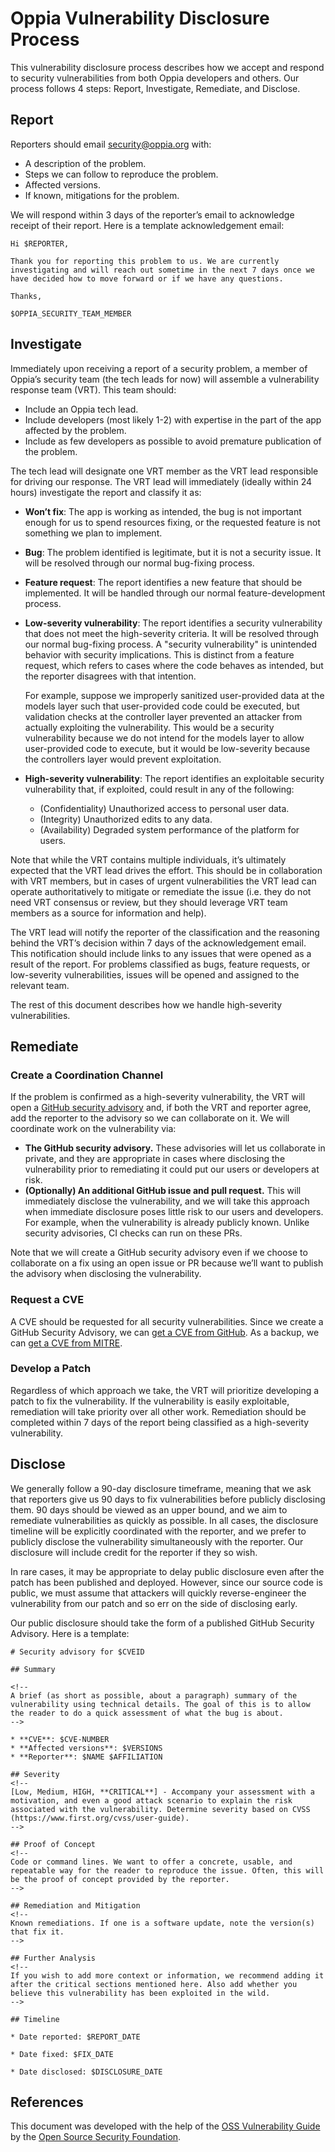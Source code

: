 # Oppia Vulnerability Disclosure Process

This vulnerability disclosure process describes how we accept and respond to security vulnerabilities from both Oppia developers and others. Our process follows 4 steps: Report, Investigate, Remediate, and Disclose.

## Report

Reporters should email [security@oppia.org](mailto:security@oppia.org) with:

* A description of the problem.
* Steps we can follow to reproduce the problem.
* Affected versions.
* If known, mitigations for the problem.

We will respond within 3 days of the reporter’s email to acknowledge receipt of their report. Here is a template acknowledgement email:

```
Hi $REPORTER,

Thank you for reporting this problem to us. We are currently investigating and will reach out sometime in the next 7 days once we have decided how to move forward or if we have any questions.

Thanks,

$OPPIA_SECURITY_TEAM_MEMBER
```

## Investigate

Immediately upon receiving a report of a security problem, a member of Oppia’s security team (the tech leads for now) will assemble a vulnerability response team (VRT). This team should:

* Include an Oppia tech lead.
* Include developers (most likely 1-2) with expertise in the part of the app affected by the problem.
* Include as few developers as possible to avoid premature publication of the problem.

The tech lead will designate one VRT member as the VRT lead responsible for driving our response. The VRT lead will immediately (ideally within 24 hours) investigate the report and classify it as:

* **Won’t fix**: The app is working as intended, the bug is not important enough for us to spend resources fixing, or the requested feature is not something we plan to implement.

* **Bug**: The problem identified is legitimate, but it is not a security issue. It will be resolved through our normal bug-fixing process.

* **Feature request**: The report identifies a new feature that should be implemented. It will be handled through our normal feature-development process.

* **Low-severity vulnerability**: The report identifies a security vulnerability that does not meet the high-severity criteria. It will be resolved through our normal bug-fixing process. A "security vulnerability" is unintended behavior with security implications. This is distinct from a feature request, which refers to cases where the code behaves as intended, but the reporter disagrees with that intention.

  For example, suppose we improperly sanitized user-provided data at the models layer such that user-provided code could be executed, but validation checks at the controller layer prevented an attacker from actually exploiting the vulnerability. This would be a security vulnerability because we do not intend for the models layer to allow user-provided code to execute, but it would be low-severity because the controllers layer would prevent exploitation.

* **High-severity vulnerability**: The report identifies an exploitable security vulnerability that, if exploited, could result in any of the following:

  * (Confidentiality) Unauthorized access to personal user data.
  * (Integrity) Unauthorized edits to any data.
  * (Availability) Degraded system performance of the platform for users.

Note that while the VRT contains multiple individuals, it’s ultimately expected that the VRT lead drives the effort. This should be in collaboration with VRT members, but in cases of urgent vulnerabilities the VRT lead can operate authoritatively to mitigate or remediate the issue (i.e. they do not need VRT consensus or review, but they should leverage VRT team members as a source for information and help).

The VRT lead will notify the reporter of the classification and the reasoning behind the VRT’s decision within 7 days of the acknowledgement email. This notification should include links to any issues that were opened as a result of the report. For problems classified as bugs, feature requests, or low-severity vulnerabilities, issues will be opened and assigned to the relevant team.

The rest of this document describes how we handle high-severity vulnerabilities.

## Remediate

### Create a Coordination Channel

If the problem is confirmed as a high-severity vulnerability, the VRT will open a [GitHub security advisory](https://docs.github.com/en/code-security/repository-security-advisories/about-github-security-advisories-for-repositories) and, if both the VRT and reporter agree, add the reporter to the advisory so we can collaborate on it. We will coordinate work on the vulnerability via:

* **The GitHub security advisory.** These advisories will let us collaborate in private, and they are appropriate in cases where disclosing the vulnerability prior to remediating it could put our users or developers at risk.
* **(Optionally) An additional GitHub issue and pull request.** This will immediately disclose the vulnerability, and we will take this approach when immediate disclosure poses little risk to our users and developers. For example, when the vulnerability is already publicly known. Unlike security advisories, CI checks can run on these PRs.

Note that we will create a GitHub security advisory even if we choose to collaborate on a fix using an open issue or PR because we’ll want to publish the advisory when disclosing the vulnerability.

### Request a CVE

A CVE should be requested for all security vulnerabilities. Since we create a GitHub Security Advisory, we can [get a CVE from GitHub](https://docs.github.com/en/code-security/repository-security-advisories/about-github-security-advisories-for-repositories#cve-identification-numbers). As a backup, we can [get a CVE from MITRE](https://cveform.mitre.org/).

### Develop a Patch

Regardless of which approach we take, the VRT will prioritize developing a patch to fix the vulnerability. If the vulnerability is easily exploitable, remediation will take priority over all other work. Remediation should be completed within 7 days of the report being classified as a high-severity vulnerability.

## Disclose

We generally follow a 90-day disclosure timeframe, meaning that we ask that reporters give us 90 days to fix vulnerabilities before publicly disclosing them. 90 days should be viewed as an upper bound, and we aim to remediate vulnerabilities as quickly as possible. In all cases, the disclosure timeline will be explicitly coordinated with the reporter, and we prefer to publicly disclose the vulnerability simultaneously with the reporter. Our disclosure will include credit for the reporter if they so wish.

In rare cases, it may be appropriate to delay public disclosure even after the patch has been published and deployed. However, since our source code is public, we must assume that attackers will quickly reverse-engineer the vulnerability from our patch and so err on the side of disclosing early.

Our public disclosure should take the form of a published GitHub Security Advisory. Here is a template:

```
# Security advisory for $CVEID

## Summary

<!--
A brief (as short as possible, about a paragraph) summary of the vulnerability using technical details. The goal of this is to allow the reader to do a quick assessment of what the bug is about.
-->

* **CVE**: $CVE-NUMBER
* **Affected versions**: $VERSIONS
* **Reporter**: $NAME $AFFILIATION

## Severity
<!--
[Low, Medium, HIGH, **CRITICAL**] - Accompany your assessment with a motivation, and even a good attack scenario to explain the risk associated with the vulnerability. Determine severity based on CVSS (https://www.first.org/cvss/user-guide).
-->

## Proof of Concept
<!--
Code or command lines. We want to offer a concrete, usable, and repeatable way for the reader to reproduce the issue. Often, this will be the proof of concept provided by the reporter.
-->

## Remediation and Mitigation
<!--
Known remediations. If one is a software update, note the version(s) that fix it.
-->

## Further Analysis
<!--
If you wish to add more context or information, we recommend adding it after the critical sections mentioned here. Also add whether you believe this vulnerability has been exploited in the wild.
-->

## Timeline

* Date reported: $REPORT_DATE

* Date fixed: $FIX_DATE

* Date disclosed: $DISCLOSURE_DATE
```

## References

This document was developed with the help of the [OSS Vulnerability Guide](https://github.com/ossf/oss-vulnerability-guide) by the [Open Source Security Foundation](https://openssf.org/).
